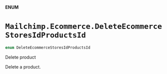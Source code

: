 **ENUM**

# `Mailchimp.Ecommerce.DeleteEcommerceStoresIdProductsId`

```swift
enum DeleteEcommerceStoresIdProductsId
```

Delete product

Delete a product.
